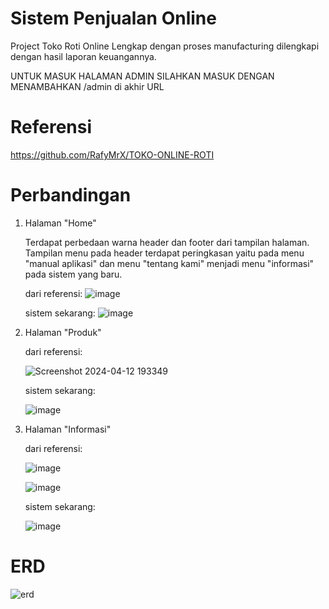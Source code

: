 # Sistem Penjualan Online 
Project Toko Roti Online Lengkap dengan proses manufacturing dilengkapi dengan hasil laporan keuangannya.

UNTUK MASUK HALAMAN ADMIN SILAHKAN MASUK DENGAN MENAMBAHKAN /admin di akhir URL

# Referensi

https://github.com/RafyMrX/TOKO-ONLINE-ROTI

# Perbandingan
1. Halaman "Home"

   Terdapat perbedaan warna header dan footer dari tampilan halaman.
   Tampilan menu pada header terdapat peringkasan yaitu pada menu "manual aplikasi" dan menu "tentang kami" menjadi menu "informasi" pada sistem yang baru.

   dari referensi:
![image](https://github.com/amaliazzr/sistem-penjualan-online-bakery/assets/152155151/deb9f7c7-6cd8-4a6b-9511-aa18f58ecc75)

   sistem sekarang:
![image](https://github.com/amaliazzr/sistem-penjualan-online-bakery/assets/152155151/2b175d91-a344-4bb3-879c-bf7a2606c09d)

2. Halaman "Produk"
  
   dari referensi:

   ![Screenshot 2024-04-12 193349](https://github.com/amaliazzr/sistem-penjualan-online-bakery/assets/152155151/2a59d1fa-b9f3-4dc4-9917-eeef1b28cc4e)

   sistem sekarang:

   ![image](https://github.com/amaliazzr/sistem-penjualan-online-bakery/assets/152155151/44415c9c-6027-4498-868b-be4667c1607f)


3. Halaman "Informasi"

   dari referensi:

   ![image](https://github.com/amaliazzr/sistem-penjualan-online-bakery/assets/152155151/101181bb-8dcb-4945-a112-49e38181c5e8)

   ![image](https://github.com/amaliazzr/sistem-penjualan-online-bakery/assets/152155151/6fa6c434-0a49-48b0-808b-17133424642b)

   sistem sekarang:

   ![image](https://github.com/amaliazzr/sistem-penjualan-online-bakery/assets/152155151/4e497b1a-7c87-47bb-b5cb-04d01dc3d9ae)



# ERD
![erd](https://github.com/amaliazzr/sistem-penjualan-online-bakery/assets/152155151/29b04c2d-a6b8-4c64-a6e7-43c98950dcd2)

